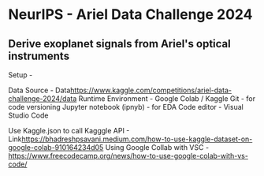 # NeurIPS - Ariel Data Challenge 2024

## Derive exoplanet signals from Ariel's optical instruments

Setup -

Data Source - Data<https://www.kaggle.com/competitions/ariel-data-challenge-2024/data>
Runtime Environment - Google Colab / Kaggle
Git - for code versioning
Jupyter notebook (ipnyb) - for EDA
Code editor - Visual Studio Code

Use Kaggle.json to call Kagggle API - Link<https://bhadreshpsavani.medium.com/how-to-use-kaggle-dataset-on-google-colab-910164234d05>
Using Google Collab with VSC - <https://www.freecodecamp.org/news/how-to-use-google-colab-with-vs-code/>

